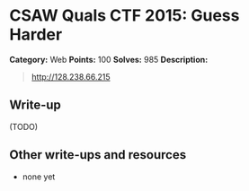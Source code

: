 # CSAW Quals CTF 2015: Guess Harder

**Category:** Web
**Points:** 100
**Solves:** 985
**Description:** 

> http://128.238.66.215

## Write-up

(TODO)

## Other write-ups and resources

* none yet